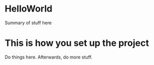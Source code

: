 # HelloWorld

Summary of stuff here

# This is how you set up the project

Do things here. Afterwards, do more stuff.
